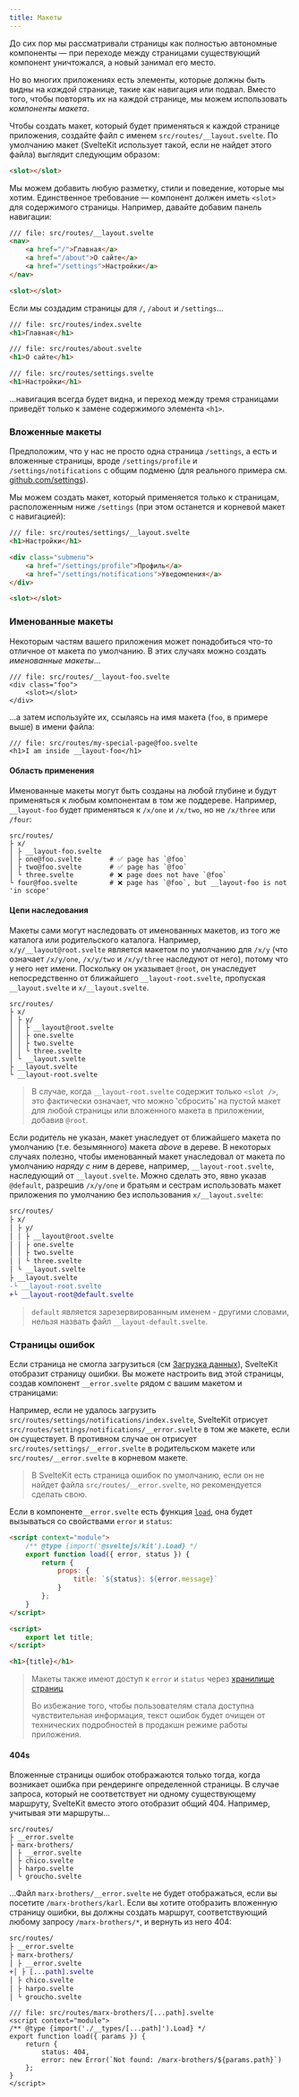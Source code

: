 ```yaml
---
title: Макеты
---
```


До сих пор мы рассматривали страницы как полностью автономные компоненты — при переходе между страницами существующий компонент уничтожался, а новый занимал его место.

Но во многих приложениях есть элементы, которые должны быть видны на _каждой_ странице, такие как навигация или подвал. Вместо того, чтобы повторять их на каждой странице, мы можем использовать _компоненты макета_.

Чтобы создать макет, который будет применяться к каждой странице приложения, создайте файл с именем `src/routes/__layout.svelte`. По умолчанию макет (SvelteKit использует такой, если не найдет этого файла) выглядит следующим образом:

```html
<slot></slot>
```

Мы можем добавить любую разметку, стили и поведение, которые мы хотим. Единственное требование — компонент должен иметь `<slot>` для содержимого страницы.  Например, давайте добавим панель навигации:

```html
/// file: src/routes/__layout.svelte
<nav>
	<a href="/">Главная</a>
	<a href="/about">О сайте</a>
	<a href="/settings">Настройки</a>
</nav>

<slot></slot>
```

Если мы создадим страницы для `/`, `/about` и `/settings`...

```html
/// file: src/routes/index.svelte
<h1>Главная</h1>
```

```html
/// file: src/routes/about.svelte
<h1>О сайте</h1>
```

```html
/// file: src/routes/settings.svelte
<h1>Настройки</h1>
```

...навигация всегда будет видна, и переход между тремя страницами приведёт только к замене содержимого элемента `<h1>`.

### Вложенные макеты

Предположим, что у нас не просто одна страница `/settings`, а есть и вложенные страницы, вроде `/settings/profile` и `/settings/notifications` с общим подменю (для реального примера см. [github.com/settings](https://github.com/settings)).

Мы можем создать макет, который применяется только к страницам, расположенным ниже `/settings` (при этом останется и корневой макет с навигацией):

```html
/// file: src/routes/settings/__layout.svelte
<h1>Настройки</h1>

<div class="submenu">
	<a href="/settings/profile">Профиль</a>
	<a href="/settings/notifications">Уведомления</a>
</div>

<slot></slot>
```

### Именованные макеты

Некоторым частям вашего приложения может понадобиться что-то отличное от макета по умолчанию. В этих случаях можно создать _именованные макеты_...

```svelte
/// file: src/routes/__layout-foo.svelte
<div class="foo">
	<slot></slot>
</div>
```

...а затем используйте их, ссылаясь на имя макета (`foo`, в примере выше) в имени файла:

```svelte
/// file: src/routes/my-special-page@foo.svelte
<h1>I am inside __layout-foo</h1>
```

#### Область применения

Именованные макеты могут быть созданы на любой глубине и будут применяться к любым компонентам в том же поддереве. Например, `__layout-foo` будет применяться к `/x/one` и `/x/two`, но не `/x/three` или `/four`:

```
src/routes/
├ x/
│ ├ __layout-foo.svelte
│ ├ one@foo.svelte       # ✅ page has `@foo`
│ ├ two@foo.svelte       # ✅ page has `@foo`
│ └ three.svelte         # ❌ page does not have `@foo`
└ four@foo.svelte        # ❌ page has `@foo`, but __layout-foo is not 'in scope'
```

#### Цепи наследования

Макеты сами могут наследовать от именованных макетов, из того же каталога или родительского каталога. Например, `x/y/__layout@root.svelte` является макетом по умолчанию для `/x/y` (что означает `/x/y/one`, `/x/y/two` и `/x/y/three` наследуют от него), потому что у него нет имени. Поскольку он указывает `@root`, он унаследует непосредственно от ближайшего `__layout-root.svelte`, пропуская `__layout.svelte` и `x/__layout.svelte`.

```
src/routes/
├ x/
│ ├ y/
│ │ ├ __layout@root.svelte
│ │ ├ one.svelte
│ │ ├ two.svelte
│ │ └ three.svelte
│ └ __layout.svelte
├ __layout.svelte
└ __layout-root.svelte
```

> В случае, когда `__layout-root.svelte` содержит только `<slot />`, это фактически означает, что можно 'сбросить' на пустой макет для любой страницы или вложенного макета в приложении, добавив `@root`.

Если родитель не указан, макет унаследует от ближайшего макета по умолчанию (т.е. безымянного) макета _above_ в дереве. В некоторых случаях полезно, чтобы именованный макет унаследовал от макета по умолчанию _наряду с ним_ в дереве, например, `__layout-root.svelte`, наследующий от `__layout.svelte`. Можно сделать это, явно указав `@default`, разрешив `/x/y/one` и братьям и сестрам использовать макет приложения по умолчанию без использования `x/__layout.svelte`:

```diff
src/routes/
├ x/
│ ├ y/
│ │ ├ __layout@root.svelte
│ │ ├ one.svelte
│ │ ├ two.svelte
│ │ └ three.svelte
│ └ __layout.svelte
├ __layout.svelte
-└ __layout-root.svelte
+└ __layout-root@default.svelte
```

> `default` является зарезервированным именем - другими словами, нельзя назвать файл `__layout-default.svelte`.


### Страницы ошибок

Если страница не смогла загрузиться (см [Загрузка данных](#zagruzka-dannyh)), SvelteKit отобразит страницу ошибки. Вы можете настроить вид этой страницы, создав компонент `__error.svelte` рядом с вашим макетом и страницами:

Например, если не удалось загрузить `src/routes/settings/notifications/index.svelte`, SvelteKit отрисует `src/routes/settings/notifications/__error.svelte` в том же макете, если он существует. В противном случае он отрисует `src/routes/settings/__error.svelte` в родительском макете или `src/routes/__error.svelte` в корневом макете.

> В SvelteKit есть страница ошибок по умолчанию, если он не найдет файла `src/routes/__error.svelte`, но рекомендуется сделать свою.

Если в компоненте`__error.svelte` есть функция [`load`](#zagruzka-dannyh), она будет вызываться со свойствами `error` и `status`:

```html
<script context="module">
	/** @type {import('@sveltejs/kit').Load} */
	export function load({ error, status }) {
		return {
			props: {
				title: `${status}: ${error.message}`
			}
		};
	}
</script>

<script>
	export let title;
</script>

<h1>{title}</h1>
```

> Макеты также имеют доступ к `error` и `status` через [хранилище страниц](#moduli-$app-stores)
>
> Во избежание того, чтобы пользователям стала доступна чувствительная информация, текст ошибок будет очищен от технических подробностей в продакшн режиме работы приложения.


#### 404s

Вложенные страницы ошибок отображаются только тогда, когда возникает ошибка при рендеринге определенной страницы. В случае запроса, который не соответствует ни одному существующему маршруту, SvelteKit вместо этого отобразит общий 404. Например, учитывая эти маршруты...

```
src/routes/
├ __error.svelte
├ marx-brothers/
│ ├ __error.svelte
│ ├ chico.svelte
│ ├ harpo.svelte
│ └ groucho.svelte
```

...Файл `marx-brothers/__error.svelte` не будет отображаться, если вы посетите `/marx-brothers/karl`. Если вы хотите отобразить вложенную страницу ошибки, вы должны создать маршрут, соответствующий любому запросу `/marx-brothers/*`, и вернуть из него 404:

```diff
src/routes/
├ __error.svelte
├ marx-brothers/
│ ├ __error.svelte
+│ ├ [...path].svelte
│ ├ chico.svelte
│ ├ harpo.svelte
│ └ groucho.svelte
```

```svelte
/// file: src/routes/marx-brothers/[...path].svelte
<script context="module">
/** @type {import('./__types/[...path]').Load} */
export function load({ params }) {
	return {
		status: 404,
		error: new Error(`Not found: /marx-brothers/${params.path}`)
	};
}
</script>
```
